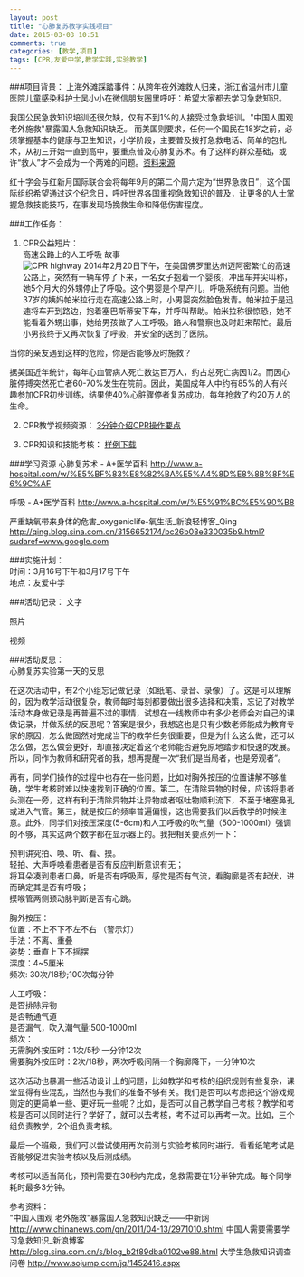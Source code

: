 ```yaml
---
layout: post
title: "心肺复苏教学实践项目"
date: 2015-03-03 10:51
comments: true
categories: [教学,项目]
tags: [CPR,友爱中学,教学实践,实验教学]
---
```

###项目背景：
上海外滩踩踏事件：从跨年夜外滩救人归来，浙江省温州市儿童医院儿童感染科护士吴小小在微信朋友圈里呼吁：希望大家都去学习急救知识。

我国公民急救知识培训还很欠缺，仅有不到1%的人接受过急救培训。"中国人围观 老外施救"暴露国人急救知识缺乏。 而美国则要求，任何一个国民在18岁之前，必须掌握基本的健康与卫生知识，小学阶段，主要普及拨打急救电话、简单的包扎术，从初三开始一直到高中，要重点普及心肺复苏术。有了这样的群众基础，或许“救人”才不会成为一个两难的问题。[资料来源](http://www.chinanews.com/gn/2011/04-13/2971010.shtml)  

红十字会与红新月国际联合会将每年9月的第二个周六定为“世界急救日”，这个国际组织希望通过这个纪念日，呼吁世界各国重视急救知识的普及，让更多的人士掌握急救技能技巧，在事发现场挽救生命和降低伤害程度。  

###工作任务：
1. CPR公益短片：  
高速公路上的人工呼吸 故事  
![CPR highway](https://raw.github.com/lukezhg/Freyja/master/CPR-hwy.png)
2014年2月20日下午，在美国佛罗里达州迈阿密繁忙的高速公路上，突然有一辆车停了下来，一名女子抱着一个婴孩，冲出车并尖叫称，她5个月大的外甥停止了呼吸。这个男婴是个早产儿，呼吸系统有问题。当他37岁的姨妈帕米拉行走在高速公路上时，小男婴突然脸色发青。帕米拉于是迅速将车开到路边，抱着塞巴斯蒂安下车，并呼叫帮助。帕米拉称很惊恐，她不能看着外甥出事，她给男孩做了人工呼吸。路人和警察也及时赶来帮忙。最后小男孩终于又再次恢复了呼吸，并安全的送到了医院。

当你的亲友遇到这样的危险，你是否能够及时施救？

据美国近年统计，每年心血管病人死亡数达百万人，约占总死亡病因1/2。而因心脏停搏突然死亡者60-70%发生在院前。因此，美国成年人中约有85%的人有兴趣参加CPR初步训练，结果使40%心脏骤停者复苏成功，每年抢救了约20万人的生命。

2. CPR教学视频资源：
[3分钟介绍CPR操作要点](http://pan.baidu.com/share/link?shareid=441792082&uk=3778403605)  

3. CPR知识和技能考核：
[样例下载](http://pan.baidu.com/share/link?shareid=422271143&uk=3778403605)  

###学习资源
心肺复苏术 - A+医学百科
http://www.a-hospital.com/w/%E5%BF%83%E8%82%BA%E5%A4%8D%E8%8B%8F%E6%9C%AF

呼吸 - A+医学百科
http://www.a-hospital.com/w/%E5%91%BC%E5%90%B8

严重缺氧带来身体的危害_oxygeniclife-氧生活_新浪轻博客_Qing
http://qing.blog.sina.com.cn/3156652174/bc26b08e330035b9.html?sudaref=www.google.com

###实施计划：  
时间：3月16号下午和3月17号下午  
地点：友爱中学  

###活动记录：
文字

照片

视频

###活动反思：  
心肺复苏实验第一天的反思   

在这次活动中，有2个小组忘记做记录（如纸笔、录音、录像）了。这是可以理解的，因为教学活动很复杂，教师每时每刻都要做出很多选择和决策，忘记了对教学活动本身做记录是再普遍不过的事情，试想在一线教师中有多少老师会对自己的课做记录，并做系统的反思呢？答案是很少，我想这也是只有少数老师能成为教育专家的原因，怎么做固然对完成当下的教学任务很重要，但是为什么这么做，还可以怎么做，怎么做会更好，却直接决定着这个老师能否避免原地踏步和快速的发展。所以，同作为教师和研究者的我，想再提醒一次“我们是当局者，也是旁观者”。  

再有，同学们操作的过程中也存在一些问题，比如对胸外按压的位置讲解不够准确，学生考核时难以快速找到正确的位置。第二，在清除异物的时候，应该将患者头测在一旁，这样有利于清除异物并让异物或者呕吐物顺利流下，不至于堵塞鼻孔或进入气管。第三，就是按压的频率普遍偏慢，这也需要我们以后教学的时候注意。此外，同学们对按压深度(5-6cm)和人工呼吸的吹气量（500-1000ml）强调的不够，其实这两个数字都在显示器上的。我把相关要点列一下：  

预判讲究拍、唤、听、看、摸。  
轻拍、大声呼唤看患者是否有反应判断意识有无；  
将耳朵凑到患者口鼻，听是否有呼吸声，感觉是否有气流，看胸廓是否有起伏，进而确定其是否有呼吸；  
摸喉管两侧颈动脉判断是否有心跳。  

胸外按压：  
位置：不上不下不左不右 （警示灯）   
手法：不离、重叠  
姿势：垂直上下不摇摆  
深度：4~5厘米  
频次: 30次/18秒;100次每分钟  

人工呼吸：  
是否排除异物  
是否畅通气道  
是否漏气，吹入潮气量:500-1000ml  
频次：  
无需胸外按压时：1次/5秒 一分钟12次  
需要胸外按压时：2次/18秒，两次呼吸间隔一个胸廓降下，一分钟10次  

这次活动也暴漏一些活动设计上的问题，比如教学和考核的组织规则有些复杂，课堂显得有些混乱，当然也与我们的准备不够有关。我们是否可以考虑把这个游戏规则定的更简单一些、更好玩一些呢？比如，是否可以自己教学自己考核？教学和考核是否可以同时进行？学好了，就可以去考核，考不过可以再考一次。比如，三个组负责教学，2个组负责考核。  

最后一个班级，我们可以尝试使用再次前测与实验考核同时进行。看看纸笔考试是否能够促进实验考核以及后测成绩。  

考核可以适当简化，预判需要在30秒内完成，急救需要在1分半钟完成。每个同学耗时最多3分钟。  

参考资料：  
"中国人围观 老外施救"暴露国人急救知识缺乏——中新网
http://www.chinanews.com/gn/2011/04-13/2971010.shtml
中国人需要需要学习急救知识_新浪博客
http://blog.sina.com.cn/s/blog_b2f89dba0102ve88.html
大学生急救知识调查问卷
http://www.sojump.com/jq/1452416.aspx
